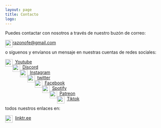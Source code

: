 ```yaml
---
layout: page
title: Contacto
logo: 
---
```


Puedes contactar con nosotros a través de nuestro buzón de correo:

<img src="https://cdn.icon-icons.com/icons2/2768/PNG/512/email_icon_176616.png" alt="email_icon" width="24" style="float:left; vertical-align:middle;" />
<div style="float: left; vertical-align: middle;"><a href="mailto:razonofe@gmail.com">razonofe@gmail.com</a></div>

<br/>

o síguenos y envíanos un mensaje en nuestras cuentas de redes sociales:

<img src="https://upload.wikimedia.org/wikipedia/commons/thumb/0/09/YouTube_full-color_icon_%282017%29.svg/1024px-YouTube_full-color_icon_%282017%29.svg.png" alt="email_icon" width="24" style="float:left; vertical-align:middle;" />
<div style="float: left; vertical-align: middle;">&#160;&#160;<a href="http://youtube.com/razonofe">Youtube</a></div>
<br/>

<img src="http://creamostuvideo.com/wp-content/uploads/2021/05/discord-logo.png" alt="email_icon" width="24" style="float:left; vertical-align:middle;" />
<div style="float: left; vertical-align: middle;">&#160;&#160;<a href="https://discord.gg/dGZzWY6g">Discord</a></div>
<br/>

<img src="https://upload.wikimedia.org/wikipedia/commons/thumb/e/e7/Instagram_logo_2016.svg/768px-Instagram_logo_2016.svg.png" alt="email_icon" width="24" style="float:left; vertical-align:middle;" />
<div style="float: left; vertical-align: middle;">&#160;&#160;<a href="http://instagram.com/razonofe">Instagram</a></div>
<br/>

<img src="https://img2.freepng.es/20180703/lrf/kisspng-logo-clip-art-5b3c03662878d2.3537673115306596861658.jpg" alt="email_icon" width="24" style="float:left; vertical-align:middle;" />
<div style="float: left; vertical-align: middle;">&#160;&#160;<a href="https://twitter.com/razonofe">twitter</a></div>
<br/>

<img src="https://cdn-icons-png.flaticon.com/512/124/124010.png" alt="email_icon" width="24" style="float:left; vertical-align:middle;" />
<div style="float: left; vertical-align: middle;">&#160;&#160;<a href="https://m.facebook.com/Razonofe/">Facebook</a></div>
<br/>

<img src="https://cdn.icon-icons.com/icons2/836/PNG/512/Spotify_icon-icons.com_66783.png" alt="email_icon" width="24" style="float:left; vertical-align:middle;" />
<div style="float: left; vertical-align: middle;">&#160;&#160;<a href="https://open.spotify.com/show/5VIuFTTgxney6KHwZlrX7v">Spotify</a></div>
<br/>

<img src="https://play-lh.googleusercontent.com/Na6tpXBhckELpKiT8y0rTE6iJeytOHszx3yBdPbVujrjD0uPrZlNq6CgdagSORdhaQ" alt="email_icon" width="24" style="float:left; vertical-align:middle;" />
<div style="float: left; vertical-align: middle;">&#160;&#160;<a href="https://www.patreon.com/razonofe">Patreon</a></div>
<br/>

<img src="https://cdn.worldvectorlogo.com/logos/tiktok-logo-2--1.svg" alt="email_icon" width="24" style="float:left; vertical-align:middle;" />
<div style="float: left; vertical-align: middle;">&#160;&#160;<a href="https://www.tiktok.com/@razonofe">Tiktok</a></div>
<br/>

todos nuestros enlaces en:

<img src="https://img.icons8.com/color/480/linktree.png" alt="email_icon" width="24" style="float:left; vertical-align:middle;" />
<div style="float: left; vertical-align: middle;">&#160;&#160;<a href="https://linktr.ee/razonofe">linktr.ee</a></div>
<br/>
